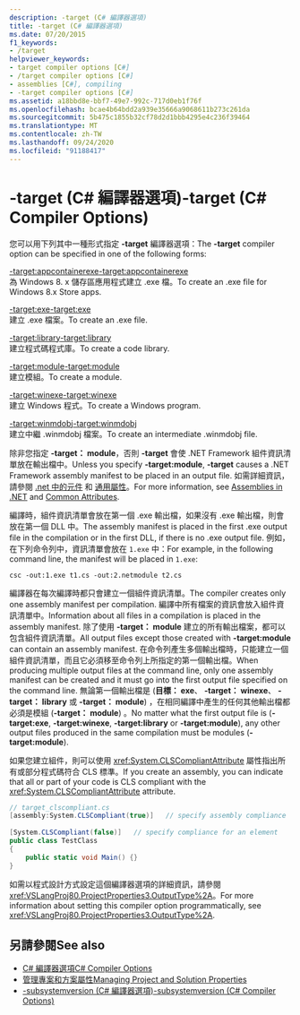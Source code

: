 ```yaml
---
description: -target (C# 編譯器選項)
title: -target (C# 編譯器選項)
ms.date: 07/20/2015
f1_keywords:
- /target
helpviewer_keywords:
- target compiler options [C#]
- /target compiler options [C#]
- assemblies [C#], compiling
- -target compiler options [C#]
ms.assetid: a18bbd8e-bbf7-49e7-992c-717d0eb1f76f
ms.openlocfilehash: bcae4b64bdd2a939e35666a9068611b273c261da
ms.sourcegitcommit: 5b475c1855b32cf78d2d1bbb4295e4c236f39464
ms.translationtype: MT
ms.contentlocale: zh-TW
ms.lasthandoff: 09/24/2020
ms.locfileid: "91188417"
---
```

# <a name="-target-c-compiler-options"></a><span data-ttu-id="0079c-103">-target (C# 編譯器選項)</span><span class="sxs-lookup"><span data-stu-id="0079c-103">-target (C# Compiler Options)</span></span>

<span data-ttu-id="0079c-104">您可以用下列其中一種形式指定 **-target** 編譯器選項：</span><span class="sxs-lookup"><span data-stu-id="0079c-104">The **-target** compiler option can be specified in one of the following forms:</span></span>  
  
 [<span data-ttu-id="0079c-105">-target:appcontainerexe</span><span class="sxs-lookup"><span data-stu-id="0079c-105">-target:appcontainerexe</span></span>](./target-appcontainerexe-compiler-option.md)  
 <span data-ttu-id="0079c-106">為 Windows 8. x 儲存區應用程式建立 .exe 檔。</span><span class="sxs-lookup"><span data-stu-id="0079c-106">To create an .exe file for Windows 8.x Store apps.</span></span>  
  
 [<span data-ttu-id="0079c-107">-target:exe</span><span class="sxs-lookup"><span data-stu-id="0079c-107">-target:exe</span></span>](./target-exe-compiler-option.md)  
 <span data-ttu-id="0079c-108">建立 .exe 檔案。</span><span class="sxs-lookup"><span data-stu-id="0079c-108">To create an .exe file.</span></span>  
  
 [<span data-ttu-id="0079c-109">-target:library</span><span class="sxs-lookup"><span data-stu-id="0079c-109">-target:library</span></span>](./target-library-compiler-option.md)  
 <span data-ttu-id="0079c-110">建立程式碼程式庫。</span><span class="sxs-lookup"><span data-stu-id="0079c-110">To create a code library.</span></span>  
  
 [<span data-ttu-id="0079c-111">-target:module</span><span class="sxs-lookup"><span data-stu-id="0079c-111">-target:module</span></span>](./target-module-compiler-option.md)  
 <span data-ttu-id="0079c-112">建立模組。</span><span class="sxs-lookup"><span data-stu-id="0079c-112">To create a module.</span></span>  
  
 [<span data-ttu-id="0079c-113">-target:winexe</span><span class="sxs-lookup"><span data-stu-id="0079c-113">-target:winexe</span></span>](./target-winexe-compiler-option.md)  
 <span data-ttu-id="0079c-114">建立 Windows 程式。</span><span class="sxs-lookup"><span data-stu-id="0079c-114">To create a Windows program.</span></span>  
  
 [<span data-ttu-id="0079c-115">-target:winmdobj</span><span class="sxs-lookup"><span data-stu-id="0079c-115">-target:winmdobj</span></span>](./target-winmdobj-compiler-option.md)  
 <span data-ttu-id="0079c-116">建立中繼 .winmdobj 檔案。</span><span class="sxs-lookup"><span data-stu-id="0079c-116">To create an intermediate .winmdobj file.</span></span>  
  
 <span data-ttu-id="0079c-117">除非您指定 **-target： module**，否則 **-target** 會使 .NET Framework 組件資訊清單放在輸出檔中。</span><span class="sxs-lookup"><span data-stu-id="0079c-117">Unless you specify **-target:module**, **-target** causes a .NET Framework assembly manifest to be placed in an output file.</span></span> <span data-ttu-id="0079c-118">如需詳細資訊，請參閱 [.net 中的元件](../../../standard/assembly/index.md) 和 [通用屬性](../attributes/global.md)。</span><span class="sxs-lookup"><span data-stu-id="0079c-118">For more information, see [Assemblies in .NET](../../../standard/assembly/index.md) and [Common Attributes](../attributes/global.md).</span></span>  
  
 <span data-ttu-id="0079c-119">編譯時，組件資訊清單會放在第一個 .exe 輸出檔，如果沒有 .exe 輸出檔，則會放在第一個 DLL 中。</span><span class="sxs-lookup"><span data-stu-id="0079c-119">The assembly manifest is placed in the first .exe output file in the compilation or in the first DLL, if there is no .exe output file.</span></span> <span data-ttu-id="0079c-120">例如，在下列命令列中，資訊清單會放在 `1.exe` 中：</span><span class="sxs-lookup"><span data-stu-id="0079c-120">For example, in the following command line, the manifest will be placed in `1.exe`:</span></span>  
  
```console  
csc -out:1.exe t1.cs -out:2.netmodule t2.cs  
```  
  
 <span data-ttu-id="0079c-121">編譯器在每次編譯時都只會建立一個組件資訊清單。</span><span class="sxs-lookup"><span data-stu-id="0079c-121">The compiler creates only one assembly manifest per compilation.</span></span> <span data-ttu-id="0079c-122">編譯中所有檔案的資訊會放入組件資訊清單中。</span><span class="sxs-lookup"><span data-stu-id="0079c-122">Information about all files in a compilation is placed in the assembly manifest.</span></span> <span data-ttu-id="0079c-123">除了使用 **-target： module** 建立的所有輸出檔案，都可以包含組件資訊清單。</span><span class="sxs-lookup"><span data-stu-id="0079c-123">All output files except those created with **-target:module** can contain an assembly manifest.</span></span> <span data-ttu-id="0079c-124">在命令列產生多個輸出檔時，只能建立一個組件資訊清單，而且它必須移至命令列上所指定的第一個輸出檔。</span><span class="sxs-lookup"><span data-stu-id="0079c-124">When producing multiple output files at the command line, only one assembly manifest can be created and it must go into the first output file specified on the command line.</span></span> <span data-ttu-id="0079c-125">無論第一個輸出檔是 (**目標： exe**、 **-target： winexe**、 **-target： library** 或 **-target： module**) ，在相同編譯中產生的任何其他輸出檔都必須是模組 (**-target： module**) 。</span><span class="sxs-lookup"><span data-stu-id="0079c-125">No matter what the first output file is (**-target:exe**, **-target:winexe**, **-target:library** or **-target:module**), any other output files produced in the same compilation must be modules (**-target:module**).</span></span>  
  
 <span data-ttu-id="0079c-126">如果您建立組件，則可以使用 <xref:System.CLSCompliantAttribute> 屬性指出所有或部分程式碼符合 CLS 標準。</span><span class="sxs-lookup"><span data-stu-id="0079c-126">If you create an assembly, you can indicate that all or part of your code is CLS compliant with the <xref:System.CLSCompliantAttribute> attribute.</span></span>  
  
```csharp  
// target_clscompliant.cs  
[assembly:System.CLSCompliant(true)]   // specify assembly compliance  
  
[System.CLSCompliant(false)]   // specify compliance for an element  
public class TestClass  
{  
    public static void Main() {}  
}  
```  
  
 <span data-ttu-id="0079c-127">如需以程式設計方式設定這個編譯器選項的詳細資訊，請參閱 <xref:VSLangProj80.ProjectProperties3.OutputType%2A>。</span><span class="sxs-lookup"><span data-stu-id="0079c-127">For more information about setting this compiler option programmatically, see <xref:VSLangProj80.ProjectProperties3.OutputType%2A>.</span></span>  
  
## <a name="see-also"></a><span data-ttu-id="0079c-128">另請參閱</span><span class="sxs-lookup"><span data-stu-id="0079c-128">See also</span></span>

- [<span data-ttu-id="0079c-129">C# 編譯器選項</span><span class="sxs-lookup"><span data-stu-id="0079c-129">C# Compiler Options</span></span>](./index.md)
- [<span data-ttu-id="0079c-130">管理專案和方案屬性</span><span class="sxs-lookup"><span data-stu-id="0079c-130">Managing Project and Solution Properties</span></span>](/visualstudio/ide/managing-project-and-solution-properties)
- [<span data-ttu-id="0079c-131">-subsystemversion (C# 編譯器選項)</span><span class="sxs-lookup"><span data-stu-id="0079c-131">-subsystemversion (C# Compiler Options)</span></span>](./subsystemversion-compiler-option.md)
